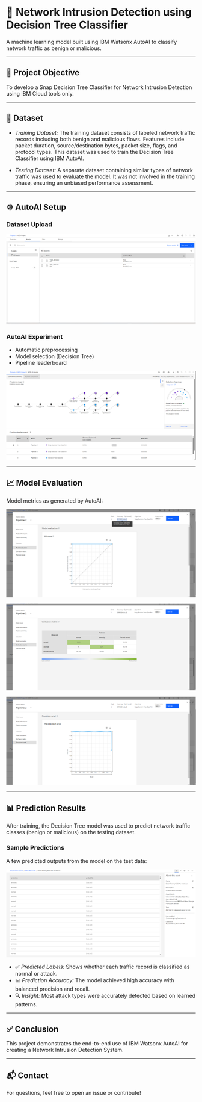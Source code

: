 # 🧠 Network Intrusion Detection using Decision Tree Classifier

A machine learning model built using IBM Watsonx AutoAI to classify network traffic as benign or malicious.

---

## 🚀 Project Objective
To develop a Snap Decision Tree Classifier for Network Intrusion Detection using IBM Cloud tools only.

---

## 📂 Dataset
- *Training Dataset:* The training dataset consists of labeled network traffic records including both benign and malicious flows. Features include packet duration, source/destination bytes, packet size, flags, and protocol types. This dataset was used to train the Decision Tree Classifier using IBM AutoAI.

- *Testing Dataset:* A separate dataset containing similar types of network traffic was   used to evaluate the model. It was not involved in the training phase, ensuring an unbiased performance assessment.

---

## ⚙ AutoAI Setup

### Dataset Upload
![Upload Screenshot](dataset-upload.png)

### AutoAI Experiment
- Automatic preprocessing
- Model selection (Decision Tree)
- Pipeline leaderboard

![AutoAI Screenshot](autoai1.png)

---

## 📈 Model Evaluation
Model metrics as generated by AutoAI:

![Metrics Screenshot](roc-curve.png)

![Metrics Screenshot](confusion-matrix.png)

![Metrics Screenshot](precision-recall.png)

---

## 📊 Prediction Results

After training, the Decision Tree model was used to predict network traffic classes (benign or malicious) on the testing dataset.

### Sample Predictions
A few predicted outputs from the model on the test data:

![Prediction Screenshot](prediction-result.png)

- ✅ *Predicted Labels:* Shows whether each traffic record is classified as normal or attack.
- 📊 *Prediction Accuracy:* The model achieved high accuracy with balanced precision and recall.
- 🔍 *Insight:* Most attack types were accurately detected based on learned patterns.

---

## ✅ Conclusion
This project demonstrates the end-to-end use of IBM Watsonx AutoAI for creating a Network Intrusion Detection System.

---

## 📬 Contact
For questions, feel free to open an issue or contribute!
